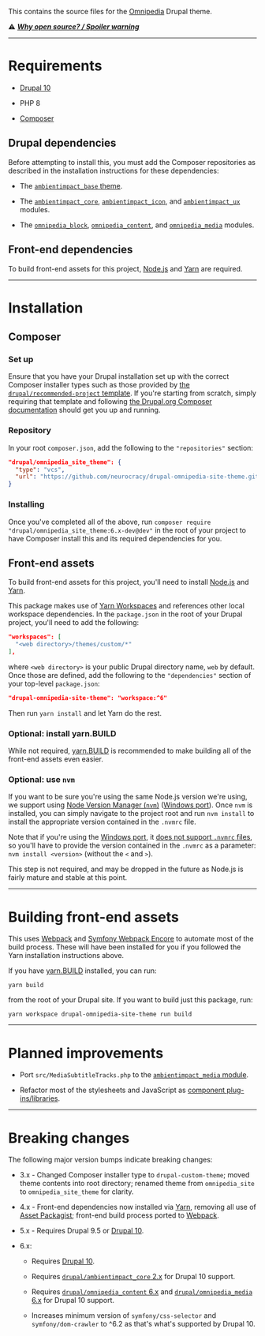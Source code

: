 This contains the source files for the [Omnipedia](https://omnipedia.app/)
Drupal theme.

⚠️ ***[Why open source? / Spoiler warning](https://omnipedia.app/open-source)***

----

# Requirements

* [Drupal 10](https://www.drupal.org/download)

* PHP 8

* [Composer](https://getcomposer.org/)

## Drupal dependencies

Before attempting to install this, you must add the Composer repositories as
described in the installation instructions for these dependencies:

* The [`ambientimpact_base` theme](https://github.com/Ambient-Impact/drupal-ambientimpact-base).

* The [`ambientimpact_core`](https://github.com/Ambient-Impact/drupal-ambientimpact-core), [`ambientimpact_icon`](https://github.com/Ambient-Impact/drupal-ambientimpact-icon), and [`ambientimpact_ux`](https://github.com/Ambient-Impact/drupal-ambientimpact-ux) modules.

* The [`omnipedia_block`](https://github.com/neurocracy/drupal-omnipedia-block), [`omnipedia_content`](https://github.com/neurocracy/drupal-omnipedia-content), and [`omnipedia_media`](https://github.com/neurocracy/drupal-omnipedia-media) modules.

## Front-end dependencies

To build front-end assets for this project, [Node.js](https://nodejs.org/) and
[Yarn](https://yarnpkg.com/) are required.

----

# Installation

## Composer

### Set up

Ensure that you have your Drupal installation set up with the correct Composer
installer types such as those provided by [the `drupal/recommended-project`
template](https://www.drupal.org/docs/develop/using-composer/starting-a-site-using-drupal-composer-project-templates#s-drupalrecommended-project).
If you're starting from scratch, simply requiring that template and following
[the Drupal.org Composer
documentation](https://www.drupal.org/docs/develop/using-composer/starting-a-site-using-drupal-composer-project-templates)
should get you up and running.

### Repository

In your root `composer.json`, add the following to the `"repositories"` section:

```json
"drupal/omnipedia_site_theme": {
  "type": "vcs",
  "url": "https://github.com/neurocracy/drupal-omnipedia-site-theme.git"
}
```

### Installing

Once you've completed all of the above, run `composer require
"drupal/omnipedia_site_theme:6.x-dev@dev"` in the root of your project to have
Composer install this and its required dependencies for you.

## Front-end assets

To build front-end assets for this project, you'll need to install
[Node.js](https://nodejs.org/) and [Yarn](https://yarnpkg.com/).

This package makes use of [Yarn
Workspaces](https://yarnpkg.com/features/workspaces) and references other local
workspace dependencies. In the `package.json` in the root of your Drupal
project, you'll need to add the following:

```json
"workspaces": [
  "<web directory>/themes/custom/*"
],
```

where `<web directory>` is your public Drupal directory name, `web` by default.
Once those are defined, add the following to the `"dependencies"` section of
your top-level `package.json`:

```json
"drupal-omnipedia-site-theme": "workspace:^6"
```

Then run `yarn install` and let Yarn do the rest.

### Optional: install yarn.BUILD

While not required, [yarn.BUILD](https://yarn.build/) is recommended to make
building all of the front-end assets even easier.

### Optional: use `nvm`

If you want to be sure you're using the same Node.js version we're using, we
support using [Node Version Manager (`nvm`)](https://github.com/nvm-sh/nvm)
([Windows port](https://github.com/coreybutler/nvm-windows)). Once `nvm` is
installed, you can simply navigate to the project root and run `nvm install` to
install the appropriate version contained in the `.nvmrc` file.

Note that if you're using the [Windows
port](https://github.com/coreybutler/nvm-windows), it [does not support `.nvmrc`
files](https://github.com/coreybutler/nvm-windows/wiki/Common-Issues#why-isnt-nvmrc-supported-why-arent-some-nvm-for-macoslinux-features-supported),
so you'll have to provide the version contained in the `.nvmrc` as a parameter:
`nvm install <version>` (without the `<` and `>`).

This step is not required, and may be dropped in the future as Node.js is fairly
mature and stable at this point.

----

# Building front-end assets

This uses [Webpack](https://webpack.js.org/) and [Symfony Webpack
Encore](https://symfony.com/doc/current/frontend.html) to automate most of the
build process. These will have been installed for you if you followed the Yarn
installation instructions above.

If you have [yarn.BUILD](https://yarn.build/) installed, you can run:

```
yarn build
```

from the root of your Drupal site. If you want to build just this package, run:

```
yarn workspace drupal-omnipedia-site-theme run build
```

-----------------

# Planned improvements

* Port `src/MediaSubtitleTracks.php` to the [`ambientimpact_media` module](https://github.com/Ambient-Impact/drupal-modules).

* Refactor most of the stylesheets and JavaScript as [component plug-ins/libraries](https://github.com/Ambient-Impact/drupal-modules/blob/4.x/component_explainer.md).

-----------------

# Breaking changes

The following major version bumps indicate breaking changes:

* 3.x - Changed Composer installer type to `drupal-custom-theme`; moved theme contents into root directory; renamed theme from `omnipedia_site` to `omnipedia_site_theme` for clarity.

* 4.x - Front-end dependencies now installed via [Yarn](https://yarnpkg.com/), removing all use of [Asset Packagist](https://asset-packagist.org/); front-end build process ported to [Webpack](https://webpack.js.org/).

* 5.x - Requires Drupal 9.5 or [Drupal 10](https://www.drupal.org/project/drupal/releases/10.0.0).

* 6.x:

  * Requires [Drupal 10](https://www.drupal.org/project/drupal/releases/10.0.0).

  * Requires [`drupal/ambientimpact_core` 2.x](https://github.com/Ambient-Impact/drupal-ambientimpact-core/tree/2.x) for Drupal 10 support.

  * Requires [`drupal/omnipedia_content` 6.x](https://github.com/neurocracy/drupal-omnipedia-content/tree/6.x) and [`drupal/omnipedia_media` 6.x](https://github.com/neurocracy/drupal-omnipedia-media/tree/6.x) for Drupal 10 support.

  * Increases minimum version of `symfony/css-selector` and `symfony/dom-crawler` to ^6.2 as that's what's supported by Drupal 10.
